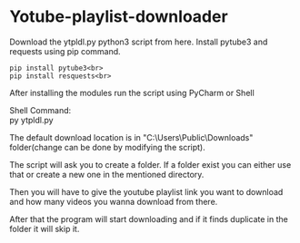 # Yotube-playlist-downloader

Download the ytpldl.py python3 script from here. Install pytube3 and requests using pip command.

    pip install pytube3<br>
    pip install resquests<br>


After installing the modules run the script using PyCharm or Shell

Shell Command: <br>    py ytpldl.py

The default download location is in "C:\Users\Public\Downloads" folder(change can be done by modifying the script).

The script will ask you to create a folder. If a folder exist you can either use that or create a new one in the mentioned directory.

Then you will have to give the youtube playlist link you want to download and how many videos you wanna download from there.

After that the program will start downloading and if it finds duplicate in the folder it will skip it.
